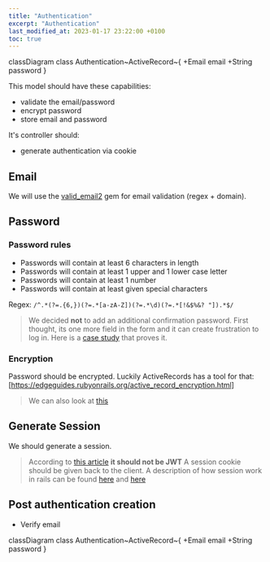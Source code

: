 ```yaml
---
title: "Authentication"
excerpt: "Authentication"
last_modified_at: 2023-01-17 23:22:00 +0100
toc: true
---
```

<script src="/assets/js/mermaid.min.js"></script>

<div class="mermaid">
classDiagram
  class Authentication~ActiveRecord~{
    +Email email
    +String password
  }
</div>

This model should have these capabilities:
- validate the email/password
- encrypt password
- store email and password

It's controller should:
- generate authentication via cookie

## Email

We will use the [valid_email2](https://github.com/micke/valid_email2) gem for email validation (regex + domain).

## Password

### Password rules

- Passwords will contain at least 6 characters in length
- Passwords will contain at least 1 upper and 1 lower case letter
- Passwords will contain at least 1 number
- Passwords will contain at least given special characters 

Regex: `/^.*(?=.{6,})(?=.*[a-zA-Z])(?=.*\d)(?=.*[!&$%&? "]).*$/`

> We decided __not__ to add an additional confirmation password.
First thought, its one more field in the form and it can create frustration to log in. 
> Here is a [case study](https://www.zuko.io/blog/should-you-use-confirm-password-on-your-forms-and-websites-case-study) that proves it.

### Encryption

Password should be encrypted.
Luckily ActiveRecords has a tool for that: [https://edgeguides.rubyonrails.org/active_record_encryption.html]
> We can also look at [this](https://api.rubyonrails.org/v6.0.3.2/classes/ActiveSupport/MessageEncryptor.html)

## Generate Session

We should generate a session.
> According to [this article](https://blog.logrocket.com/jwt-authentication-best-practices/#whyyoushouldnt) __it should not be JWT__
A session cookie should be given back to the client.
A description of how session work in rails can be found [here](https://guides.rubyonrails.org/action_controller_overview.html#session) and [here](https://guides.rubyonrails.org/security.html#what-are-sessions-questionmark)

## Post authentication creation

- Verify email

<div class="mermaid">
classDiagram
  class Authentication~ActiveRecord~{
    +Email email
    +String password
  }
</div>